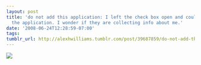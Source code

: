 ```yaml
---
layout: post
title: 'do not add this application: I left the check box open and could still add
  the application. I wonder if they are collecting info about me.'
date: '2008-06-24T12:28:59-07:00'
tags: 
tumblr_url: http://alexhwilliams.tumblr.com/post/39687859/do-not-add-this-application-i-left-the-check-box
---
```

<img src="http://25.media.tumblr.com/EXq6qISREamfx7trlI6TknN7_250.jpg"/>
